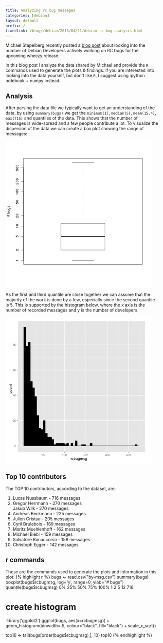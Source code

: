 ```yaml
---
title: Analyzing rc bug messages
categories: [debian]
layout: default
prefix: /
fixedlink: /blog//debian/2013/04/21/debian-rc-bug-analysis.html
---
```



Michael Stapelberg recently posted a
[blog post](http://people.debian.org/~stapelberg//2013/03/31/analyzing-rc-bug-messages.html)
about looking into the number of Debian Developers actively working on RC
bugs for the upcoming wheezy release.

In this blog post I analyze the data shared by Michael and provide the `R`
commands used to generate the plots & findings. If you are interested into
looking into the data yourself, but don't like `R`, I suggest using ipython
notebook + numpy instead.

## Analysis

After parsing the data file we typically want to get an understanding of the
data, by using `summary(bugs)` we get the `minimum(1)`, `median(5)`,
`mean(15.4)`, `max(716)` and quantiles of the data. This shows that the
number of messages is wide-spread and a few people contribute a lot. To
visualize the dispersion of the data we can create a box plot showing  the range of messages:

![boxplot](/blog/assets/img/debian-boxplot.png)

As the first and third quantile are close together we can assume that the
majority of the work is done by a few, especially since the second quantile
is 5. This is supported by the histogram below, where the x axis is the number of recorded messages and y is the
number of developers.

![histogram](/blog/assets/img/debian-histogram.png)

## Top 10 contributors

The TOP 10 contributors, according to the dataset, are:
<ol>
<li>Lucas Nussbaum - 716 messages</li>
<li>Gregor Herrmann - 270 messages</li>
<li value="2" style='list-style-type: none'>Jakub Wilk - 270 messages</li>
<li value="4">Andreas Beckmann - 225 messages</li>
<li>Julien Cristau - 205 messages </li>
<li>Cyril Brulebois - 169 messages </li>
<li>Moritz Muehlenhoff - 162 messages</li>
<li>Michael Biebl - 159 messages</li>
<li>Salvatore Bonaccorso - 158 messages</li>
<li>Christoph Egger - 142 messages</li>
</ol>

## r commands

These are the commands used to generate the plots and information in this plot:
{% highlight r %}
bugs <- read.csv("by-msg.csv")
summary(bugs)
boxplot(bugs$rcbugmsg, log='y', range=0, ylab="# bugs")
quantile(bugs$rcbugmsg)
0%  25%  50%  75% 100%
1    2    5   12  716

# create histogram
llibrary('ggplot2')
ggplot(bugs, aes(x=rcbugmsg)) + geom_histogram(binwidth=.5, colour="black", fill="black") + scale_x_sqrt()

top10 <- tail(bugs[order(bugs$rcbugmsg),], 10)
top10
{% endhighlight %}
